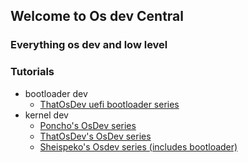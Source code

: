 ## Welcome to Os dev Central
### Everything os dev and low level


### Tutorials
 - bootloader dev
   - [ThatOsDev uefi bootloader series](https://www.youtube.com/watch?v=vReP88jG_88&list=PLrw2D_3v5qHEgxZo-TT2_Zh7FlKDE-tz_&index=1) 
 - kernel dev
   - [Poncho's OsDev series](https://www.youtube.com/watch?v=mpPbKEeWIHU&list=PLxN4E629pPnJxCQCLy7E0SQY_zuumOVyZ&index=1) 
   - [ThatOsDev's OsDev series](https://www.youtube.com/watch?v=WCFEEboRHNg&list=PLrw2D_3v5qHE9SjS46AsbY1FJwQFhu6LX&index=1)
   - [Sheispeko's Osdev series (includes bootloader)](https://www.youtube.com/watch?v=qFCS4gU8eHc)
